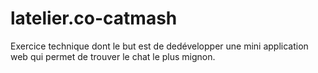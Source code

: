 # latelier.co-catmash
Exercice technique dont le but est de dedévelopper une mini application web qui permet de trouver le chat le plus mignon.
